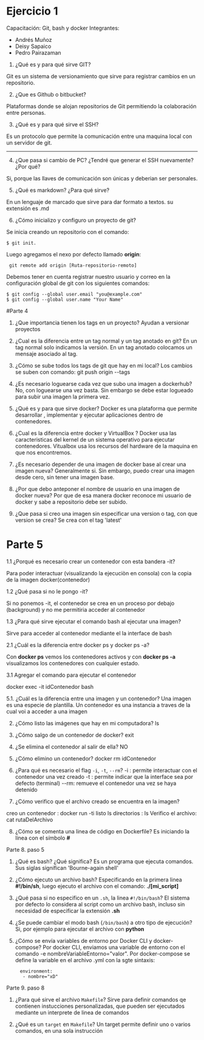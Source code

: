 # Ejercicio 1
Capacitación: Git, bash y docker
Integrantes:
- Andrés Muñoz 
- Deisy Sapaico
- Pedro Pairazaman

1. ¿Qué es y para qué sirve GIT?

Git es un sistema de versionamiento que sirve para registrar cambios en un repositorio.

2. ¿Que es Github o bitbucket?

Plataformas donde se alojan repositorios de Git permitiendo la colaboración entre personas.

3. ¿Qué es y para qué sirve el SSH?

Es un protocolo que permite la comunicación entre una maquina local con un servidor de git.

---

4. ¿Que pasa si cambio de PC? ¿Tendré que generar el SSH nuevamente?¿Por qué?

Si, porque las llaves de comunicación son únicas y deberian  ser personales.

5. ¿Qué es markdown? ¿Para qué sirve?

En un lenguaje de marcado que sirve para dar formato a textos. su extensión es .md

6. ¿Cómo inicializo y configuro un proyecto de git?

Se inicia creando  un repositorio con el comando:

```
$ git init. 
```

Luego agregamos el nexo por defecto llamado **origin**: 

```
 git remote add origin [Ruta-repositorio-remoto]
```

Debemos tener en cuenta registrar nuestro usuario y correo en la configuración global de git con los  siguientes comandos:

```
$ git config --global user.email "you@example.com"
$ git config --global user.name "Your Name"
```

#Parte 4

1. ¿Que importancia tienen los tags en un proyecto?
Ayudan a versionar proyectos


2. ¿Cual es la diferencia entre un tag normal y un tag anotado en git?
En un tag normal solo indicamos la versión. En un tag anotado colocamos un mensaje asociado al tag.

3. ¿Cómo se sube todos los tags de git que hay en mi local?
Los cambios se suben con comando: git push origin --tags


4. ¿Es necesario loguearse cada vez que subo una imagen a dockerhub?
No, con loguearse una vez basta. Sin embargo se debe estar logueado para subir una imagen la primera vez.

5. ¿Qué es y para que sirve docker?
Docker es una plataforma  que permite desarrollar , implementar y ejecutar aplicaciones dentro de contenedores.

6. ¿Cual es la diferencia entre docker y VirtualBox ?
Docker usa las caracteristicas del kernel de un sistema operativo para ejecutar contenedores. Vitualbox usa los recursos del hardware de la maquina en que nos encontremos.

7. ¿Es necesario depender de una imagen de docker base al crear una imagen nueva?
Generalmente si. Sin embargo, puedo crear una imagen desde cero, sin tener una imagen base.

8. ¿Por que debo anteponer el nombre de usuario en una imagen de docker nueva?
Por que de esa manera docker reconoce mi usuario de docker y sabe a repositorio debe ser subido.

9. ¿Que pasa si creo una imagen sin especificar una version o tag, con que version se crea?
Se crea con el tag 'latest'

# Parte 5

1.1 ¿Porqué es necesario crear un contenedor con esta bandera -it?

Para poder interactuar (visualizando la ejecuciòn en consola) con la copia de la imagen docker(contenedor) 


1.2 ¿Qué pasa si no le pongo -it?

Si no ponemos -it, el contenedor se crea en un proceso por debajo (background) y no me permitiria acceder al contenedor 

1.3 ¿Para qué sirve ejecutar el comando bash al 
ejecutar una imagen?

Sirve para acceder al contenedor mediante el la interface de bash

2.1  ¿Cuál es la diferencia entre docker ps y docker ps -a?

Con **docker ps** vemos los contenedores activos y con **docker ps -a** visualizamos los contenedores con cualquier estado.

3.1 Agregar el comando para ejecutar el contenedor

docker exec -it idContenedor bash


5.1. ¿Cuál es la diferencia entre una imagen y un contenedor?
Una imagen es una especie de plantilla. Un contenedor es una instancia a traves de la cual voi a acceder a una imagen

2. ¿Cómo listo las imágenes que hay en mi computadora?
ls

3. ¿Cómo salgo de un contenedor de docker?
exit

4. ¿Se elimina el contenedor al salir de ella?
NO
5. ¿Cómo elimino un contenedor?
docker rm idContenedor

6. ¿Para qué es necesario el flag `-i`, `-t`, `--rm`?
-i : permite interactuar con el contenedor una vez creado
-t : permite indicar que la interface sea por defecto (terminal)
--rm: remueve el contenedor una vez se haya detenido

7. ¿Cómo verifico que el archivo creado se encuentra en la imagen?

creo un contenedor : docker run -ti
listo ls directorios : ls
Verifico el archivo: cat rutaDelArchivo

8. ¿Cómo se comenta una linea de código en Dockerfile?
Es iniciando la línea con el símbolo **#**


Parte 8. paso 5

1. ¿Qué es bash? ¿Qué significa?
Es un programa que ejecuta comandos.  Sus siglas significan 'Bourne-again shell'

2. ¿Cómo ejecuto un archivo bash?
Especificando en la primera linea **#!/bin/sh**, luego ejecuto el archivo con el comando: **./[mi_script]**

3. ¿Qué pasa si no especifico en un `.sh`, la linea `#!/bin/bash`?
El sistema por defecto lo considera al script como un archivo bash, incluso sin necesidad
de especificar la extensión **.sh**

4. ¿Se puede cambiar el modo bash (`/bin/bash`) a otro tipo de ejecución?
Si, por ejemplo para ejecutar el archivo con **python**

5. ¿Cómo se envía variables de entorno por Docker CLI y docker-compose?
Por docker CLI, enviamos una variable de entorno con el comando -e nombreVariableEntorno="valor".  Por docker-compose se define la variable en el archivo .yml con la sgte sintaxis:

```
     environment:
      - nombre="xD"
```
Parte 9. paso 8

1. ¿Para qué sirve el archivo `Makefile`?
Sirve para definir comandos qe contienen instucciones personalizadas, que pueden ser ejecutados mediante un interprete de linea de comandos

2. ¿Qué es un `target` en `Makefile`?
Un target permite definir uno o varios comandos, en una sola instrucción